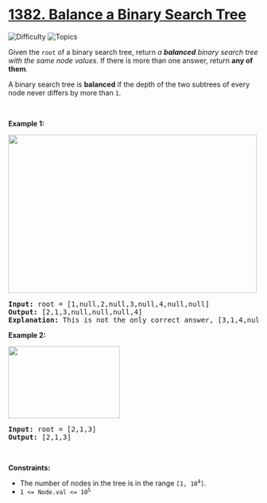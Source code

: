 # [1382. Balance a Binary Search Tree](https://leetcode.com/problems/balance-a-binary-search-tree)

![Difficulty](https://img.shields.io/badge/Difficulty-Medium-blue.svg) ![Topics](https://img.shields.io/badge/Topics-Divide%20and%20Conquer,%20Greedy,%20Tree,%20Depth%20First%20Search,%20Binary%20Search%20Tree,%20Binary%20Tree-orange.svg)
<br/>

<p>Given the <code>root</code> of a binary search tree, return <em>a <strong>balanced</strong> binary search tree with the same node values</em>. If there is more than one answer, return <strong>any of them</strong>.</p>

<p>A binary search tree is <strong>balanced</strong> if the depth of the two subtrees of every node never differs by more than <code>1</code>.</p>

<p>&nbsp;</p>
<p><strong class="example">Example 1:</strong></p>
<img alt="" src="https://assets.leetcode.com/uploads/2021/08/10/balance1-tree.jpg" style="width: 500px; height: 319px;" />
<pre>
<strong>Input:</strong> root = [1,null,2,null,3,null,4,null,null]
<strong>Output:</strong> [2,1,3,null,null,null,4]
<b>Explanation:</b> This is not the only correct answer, [3,1,4,null,2] is also correct.
</pre>

<p><strong class="example">Example 2:</strong></p>
<img alt="" src="https://assets.leetcode.com/uploads/2021/08/10/balanced2-tree.jpg" style="width: 224px; height: 145px;" />
<pre>
<strong>Input:</strong> root = [2,1,3]
<strong>Output:</strong> [2,1,3]
</pre>

<p>&nbsp;</p>
<p><strong>Constraints:</strong></p>

<ul>
	<li>The number of nodes in the tree is in the range <code>[1, 10<sup>4</sup>]</code>.</li>
	<li><code>1 &lt;= Node.val &lt;= 10<sup>5</sup></code></li>
</ul>

